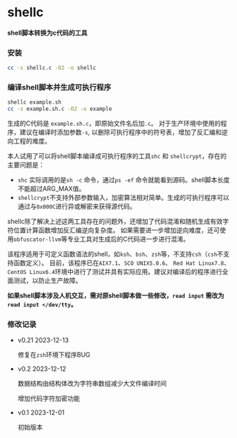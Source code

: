# shellc
**shell脚本转换为c代码的工具**
### 安装
```bash
cc -s shellc.c -O2 -o shellc
```
### 编译shell脚本并生成可执行程序
```bash
shellc example.sh
cc -s example.sh.c -O2 -o example
```
生成的C代码是 ```example.sh.c```，即原始文件名后加```.c```。
对于生产环境中使用的程序，建议在编译时添加参数```-s```, 以删除可执行程序中的符号表，增加了反汇编和逆向工程的难度。

本人试用了可以将shell脚本编译成可执行程序的工具```shc``` 和 ```shellcrypt```，存在的主要问题是：
- ```shc``` 实际调用的是```sh -c``` 命令，通过```ps -ef``` 命令就能看到源码。shell脚本长度不能超过ARG_MAX值。
- ```shellcrypt```不支持外部参数输入，加密算法相对简单。生成的可执行程序可以通过与```0x000C```进行异或解密来获得源代码。

shellc除了解决上述这两工具存在的问题外，还增加了代码混淆和随机生成有效字符位置计算函数增加反汇编逆向复杂度。
如果需要进一步增加逆向难度，还可使用```obfuscator-llvm```等专业工具对生成后的C代码进一步进行混淆。

该程序适用于可定义函数语法的shell，如```ksh```、```bsh```、```zsh```等，不支持```csh```（```csh```不支持函数定义）。
目前，该程序已在```AIX7.1```、```SCO UNIX5.0.6```、 ```Red Hat Linux7.8```、```CentOS Linux6.4```环境中进行了测试并具有实际应用。建议对编译后的程序进行全面测试，以防止生产故障。

**如果shell脚本涉及人机交互，需对原shell脚本做一些修改，``` read input ``` 需改为 ``` read input </dev/tty ```。**

### 修改记录
- v0.21 2023-12-13

  修复在```zsh```环境下程序BUG

- v0.2  2023-12-12

  数据结构由结构体改为字符串数组减少大文件编译时间

  增加代码字符加密功能

- v0.1  2023-12-01

  初始版本 